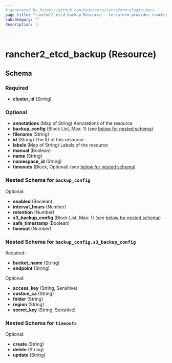 ```yaml
---
# generated by https://github.com/hashicorp/terraform-plugin-docs
page_title: "rancher2_etcd_backup Resource - terraform-provider-rancher2"
subcategory: ""
description: |-
  
---
```


# rancher2_etcd_backup (Resource)





<!-- schema generated by tfplugindocs -->
## Schema

### Required

- **cluster_id** (String)

### Optional

- **annotations** (Map of String) Annotations of the resource
- **backup_config** (Block List, Max: 1) (see [below for nested schema](#nestedblock--backup_config))
- **filename** (String)
- **id** (String) The ID of this resource.
- **labels** (Map of String) Labels of the resource
- **manual** (Boolean)
- **name** (String)
- **namespace_id** (String)
- **timeouts** (Block, Optional) (see [below for nested schema](#nestedblock--timeouts))

<a id="nestedblock--backup_config"></a>
### Nested Schema for `backup_config`

Optional:

- **enabled** (Boolean)
- **interval_hours** (Number)
- **retention** (Number)
- **s3_backup_config** (Block List, Max: 1) (see [below for nested schema](#nestedblock--backup_config--s3_backup_config))
- **safe_timestamp** (Boolean)
- **timeout** (Number)

<a id="nestedblock--backup_config--s3_backup_config"></a>
### Nested Schema for `backup_config.s3_backup_config`

Required:

- **bucket_name** (String)
- **endpoint** (String)

Optional:

- **access_key** (String, Sensitive)
- **custom_ca** (String)
- **folder** (String)
- **region** (String)
- **secret_key** (String, Sensitive)



<a id="nestedblock--timeouts"></a>
### Nested Schema for `timeouts`

Optional:

- **create** (String)
- **delete** (String)
- **update** (String)


